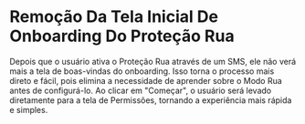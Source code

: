# Remoção Da Tela Inicial De Onboarding Do Proteção Rua

Depois que o usuário ativa o Proteção Rua através de um SMS, ele não verá mais a tela de boas-vindas do onboarding. Isso torna o processo mais direto e fácil, pois elimina a necessidade de aprender sobre o Modo Rua antes de configurá-lo. Ao clicar em "Começar", o usuário será levado diretamente para a tela de Permissões, tornando a experiência mais rápida e simples.
